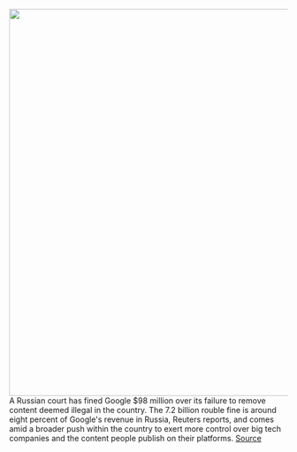 <img src='https://cdn.vox-cdn.com/thumbor/9FYbgQ8FALJEesBWPDJfOofKDDg=/0x0:2040x1360/1200x800/filters:focal(857x517:1183x843)/cdn.vox-cdn.com/uploads/chorus_image/image/70313984/acastro_180427_1777_0001.0.jpg' width='700px' /><br/>
A Russian court has fined Google $98 million over its failure to remove content deemed illegal in the country. The 7.2 billion rouble fine is around eight percent of Google's revenue in Russia, Reuters reports, and comes amid a broader push within the country to exert more control over big tech companies and the content people publish on their platforms.
<a href='https://www.theverge.com/2021/12/24/22852827/google-100-million-fine-russia-banned-content-big-tech-regulation'> Source <a/>